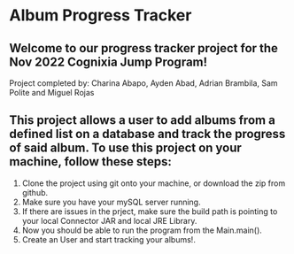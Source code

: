 # Album Progress Tracker

## Welcome to our progress tracker project for the Nov 2022 Cognixia Jump Program! 
Project completed by: Charina Abapo, Ayden Abad, Adrian Brambila, Sam Polite and Miguel Rojas

## This project allows a user to add albums from a defined list on a database and track the progress of said album. To use this project on your machine, follow these steps:

1. Clone the project using git onto your machine, or download the zip from github.
2. Make sure you have your mySQL server running. 
3. If there are issues in the prject, make sure the build path is pointing to your local Connector JAR and local JRE Library.
4. Now you should be able to run the program from the Main.main().
5. Create an User and start tracking your albums!.


